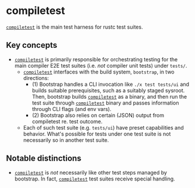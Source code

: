 # compiletest

[`compiletest`] is the main test harness for rustc test suites.

## Key concepts

- [`compiletest`] is primarily responsible for orchestrating testing for the main compiler E2E test suites (i.e. *not* compiler unit tests) under `tests/`.
    - [`compiletest`] interfaces with the build system, `bootstrap`, in two directions:
        - (1) Bootstrap handles a CLI invocation like `./x test tests/ui` and builds suitable prerequisites, such as a suitably staged sysroot. Then, bootstrap builds [`compiletest`] as a binary, and then run the test suite through [`compiletest`] binary and passes information through CLI flags (and env vars).
        - (2) Bootstrap also relies on certain (JSON) output from compiletest re. test outcome.
    - Each of such test suite (e.g. `tests/ui`) have preset capabilities and behavior. What's possible for tests under one test suite is not necessarily so in another test suite.

## Notable distinctions

- [`compiletest`] is *not* necessarily like other test steps managed by bootstrap. In fact, [`compiletest`] test suites receive special handling.


[`compiletest`]: https://github.com/rust-lang/rust/tree/master/src/tools/compiletest
